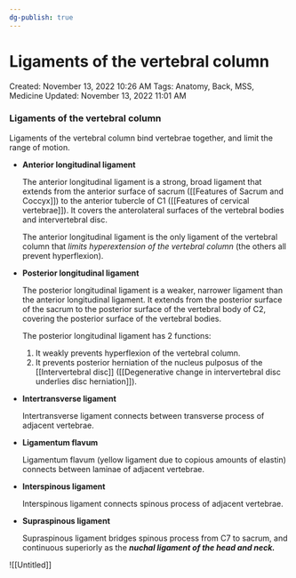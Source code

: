 ```yaml
---
dg-publish: true
---
```


# Ligaments of the vertebral column

Created: November 13, 2022 10:26 AM
Tags: Anatomy, Back, MSS, Medicine
Updated: November 13, 2022 11:01 AM

### Ligaments of the vertebral column

Ligaments of the vertebral column bind vertebrae together, and limit the range of motion.

- ************************************************************Anterior longitudinal ligament************************************************************
    
    The anterior longitudinal ligament is a strong, broad ligament that extends from the anterior surface of sacrum ([[Features of Sacrum and Coccyx]]) to the anterior tubercle of C1 ([[Features of cervical vertebrae]]). It covers the anterolateral surfaces of the vertebral bodies and intervertebral disc.
    
    The anterior longitudinal ligament is the only ligament of the vertebral column that *limits hyperextension of the vertebral column* (the others all prevent hyperflexion).
    
- **************************************************************Posterior longitudinal ligament**************************************************************
    
    The posterior longitudinal ligament is a weaker, narrower ligament than the anterior longitudinal ligament. It extends from the posterior surface of the sacrum to the posterior surface of the vertebral body of C2, covering the posterior surface of the vertebral bodies.
    
    The posterior longitudinal ligament has 2 functions:
    
    1. It weakly prevents hyperflexion of the vertebral column.
    2. It prevents posterior herniation of the nucleus pulposus of the [[Intervertebral disc]] ([[Degenerative change in intervertebral disc underlies disc herniation]]).
- ************************************************Intertransverse ligament************************************************
    
    Intertransverse ligament connects between transverse process of adjacent vertebrae.
    
- **********************************Ligamentum flavum**********************************
    
    Ligamentum flavum (yellow ligament due to copious amounts of elastin) connects between laminae of adjacent vertebrae.
    
- ******************************************Interspinous ligament******************************************
    
    Interspinous ligament connects spinous process of adjacent vertebrae.
    
- ******************************************Supraspinous ligament******************************************
    
    Supraspinous ligament bridges spinous process from C7 to sacrum, and continuous superiorly as the *************************************nuchal ligament of the head and neck.*************************************
    

![[Untitled]]